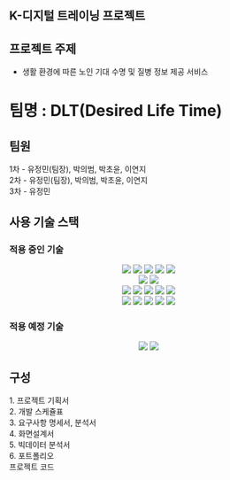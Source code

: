 ## K-디지털 트레이닝 프로젝트

## 프로젝트 주제
- 생활 환경에 따른 노인 기대 수명 및 질병 정보 제공 서비스

# 팀명 : DLT(Desired Life Time)

## 팀원
 1차 - 유정민(팀장), 박의범, 박초윤, 이연지 <br>
 2차 - 유정민(팀장), 박의범, 박초윤, 이연지 <br>
 3차 - 유정민
 
## 사용 기술 스택

### 적용 중인 기술
<div align = "center">
 <img src="https://img.shields.io/badge/java-007396?style=for-the-badge&logo=java&logoColor=white"> <!-- Java -->
 <img src="https://img.shields.io/badge/python-3776AB?style=for-the-badge&logo=python&logoColor=white"> <!-- python -->
 <img src="https://img.shields.io/badge/JSP-ff7f00?style=for-the-badge&logo=JSP&logoColor=white"> <!-- JSP -->
 <img src="https://img.shields.io/badge/Servlet-ff0000?style=for-the-badge&logo=Servlet&logoColor=white"> <!-- Servlet -->
 <img src="https://img.shields.io/badge/oracle-F80000?style=for-the-badge&logo=oracle&logoColor=white"> <!-- Oracle DB -->

 <br>
 <img src="https://img.shields.io/badge/spring-6DB33F?style=for-the-badge&logo=spring&logoColor=white"> <!-- Spring MVC -->
 <img src="https://img.shields.io/badge/springboot-6DB33F?style=for-the-badge&logo=springboot&logoColor=white"> <!-- Spring Boot -->

 <br>
 <img src="https://img.shields.io/badge/html5-E34F26?style=for-the-badge&logo=html5&logoColor=white"> <!-- HTML5 -->
 <img src="https://img.shields.io/badge/css-1572B6?style=for-the-badge&logo=css3&logoColor=white">    <!-- Css3 -->
 <img src="https://img.shields.io/badge/javascript-F7DF1E?style=for-the-badge&logo=javascript&logoColor=black">  <!-- JavaScript -->
 <img src="https://img.shields.io/badge/jquery-0769AD?style=for-the-badge&logo=jquery&logoColor=white"> <!-- JQuery -->
 <img src="https://img.shields.io/badge/bootstrap-7952B3?style=for-the-badge&logo=bootstrap&logoColor=white"> <!-- BootStrap -->

 <br>
 <img src="https://img.shields.io/badge/apache tomcat-F8DC75?style=for-the-badge&logo=apachetomcat&logoColor=white"> <!-- tomcat9 -->
 <img src="https://img.shields.io/badge/git-F05032?style=for-the-badge&logo=git&logoColor=white"> <!-- git -->
 <img src="https://img.shields.io/badge/linux-FCC624?style=for-the-badge&logo=linux&logoColor=black"> <!-- Linux -->
 <img src="https://img.shields.io/badge/aws-232F3E?style=for-the-badge&logo=amazonaws&logoColor=white"> <!-- AWS -->
 <img src="https://img.shields.io/badge/docker-2496ED?style=for-the-badge&logo=Docker&logoColor=white"> <!-- Docker -->
</div>
 

### 적용 예정 기술
<div align = "center">

 <img src="https://img.shields.io/badge/Flask-000000?style=for-the-badge&logo-Flask&logoColor=white"> <!-- Flask -->
 <img src="https://img.shields.io/badge/react-61DAFB?style=for-the-badge&logo=React&logoColor=white"> <!-- React.js -->
 

</div>

## 구성
<div>
 1. 프로젝트 기획서<br>
 2. 개발 스케쥴표<br>
 3. 요구사항 명세서, 분석서<br>
 4. 화면설계서<br>
 5. 빅데이터 분석서<br>
 6. 포트폴리오 <br>
 프로젝트 코드
</div>



